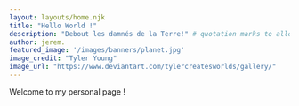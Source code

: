 ```yaml
---
layout: layouts/home.njk
title: "Hello World !"
description: "Debout les damnés de la Terre!" # quotation marks to allow colon
author: jerem.
featured_image: '/images/banners/planet.jpg'
image_credit: "Tyler Young"
image_url: "https://www.deviantart.com/tylercreatesworlds/gallery/"
---
```


Welcome to my personal page !